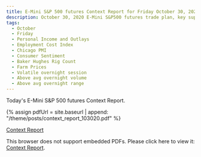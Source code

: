 ```yaml
---
title: E-Mini S&P 500 futures Context Report for Friday October 30, 2020
description: October 30, 2020 E-Mini S&P500 futures trade plan, key support and resistance zones, and volatility analysis.
tags:
  - October
  - Friday
  - Personal Income and Outlays 
  - Employment Cost Index 
  - Chicago PMI 
  - Consumer Sentiment 
  - Baker Hughes Rig Count 
  - Farm Prices 
  - Volatile overnight session
  - Above avg overnight volume
  - Above avg overnight range
---
```


Today's E-Mini S&P 500 futures Context Report.

{% assign pdfUrl = site.baseurl | append: "/theme/posts/context_report_103020.pdf" %}

<a href="{{pdfUrl}}">Context Report</a>

<object data="{{pdfUrl}}" type="application/pdf" width="700px" height="700px">
    <p>This browser does not support embedded PDFs. Please click here to view it: <a href="{{pdfUrl}}">Context Report</a>.</p>
</object>

